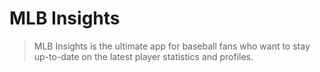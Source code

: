 # MLB Insights

> MLB Insights is the ultimate app for baseball fans who want to stay up-to-date on the latest player statistics and profiles.
